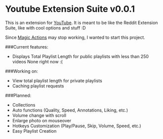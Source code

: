 # Youtube Extension Suite v0.0.1

This is an extension for [YouTube](https://www.youtube.com). It is meant to be like the Reddit Extension Suite, like with cool options and stuff :D

Since [Magic Actions](https://chrome.google.com/webstore/detail/magic-actions-for-youtube/abjcfabbhafbcdfjoecdgepllmpfceif) may stop working, I wanted to start this project.

###Current features:
* Displays Total Playlist Length for public playlists with less than 250 videos
None right now :(

###Working on:
* View total playlist length for private playlists
* Caching playlist requests

###Planned:
* Collections
* Auto functions (Quality, Speed, Annotations, Liking, etc.)
* Volume change with scroll
* Enlarge photo on mouseover
* Hotkeys Customization (Play/Pause, Skip, Volume, Speed, etc.)
* Easy Playlist Creation
